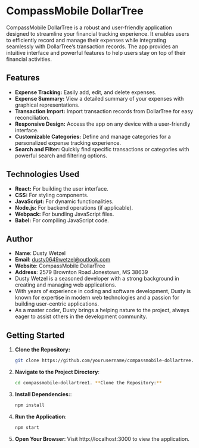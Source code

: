 # CompassMobile DollarTree

CompassMobile DollarTree is a robust and user-friendly application designed to streamline your financial tracking experience. It enables users to efficiently record and manage their expenses while integrating seamlessly with DollarTree’s transaction records. The app provides an intuitive interface and powerful features to help users stay on top of their financial activities.

## Features

- **Expense Tracking:** Easily add, edit, and delete expenses.
- **Expense Summary:** View a detailed summary of your expenses with graphical representations.
- **Transaction Import:** Import transaction records from DollarTree for easy reconciliation.
- **Responsive Design:** Access the app on any device with a user-friendly interface.
- **Customizable Categories:** Define and manage categories for a personalized expense tracking experience.
- **Search and Filter:** Quickly find specific transactions or categories with powerful search and filtering options.

## Technologies Used

- **React:** For building the user interface.
- **CSS:** For styling components.
- **JavaScript:** For dynamic functionalities.
- **Node.js:** For backend operations (if applicable).
- **Webpack:** For bundling JavaScript files.
- **Babel:** For compiling JavaScript code.

## Author

- **Name**: Dusty Wetzel  
- **Email**: dusty0649wetzel@outlook.com  
- **Website**: CompassMobile DollarTree
- **Address**: 2579 Brownton Road Jonestown, MS 38639
- Dusty Wetzel is a seasoned developer with a strong background in creating and managing web applications.
- With years of experience in coding and software development, Dusty is known for expertise in modern web technologies and a passion for building user-centric applications.
- As a master coder, Dusty brings a helping nature to the project, always eager to assist others in the development community.

## Getting Started

1. **Clone the Repository:** 
   ```bash
   git clone https://github.com/yourusername/compassmobile-dollartree.git

2. **Navigate to the Project Directory**:
   ```bash
   cd compassmobile-dollartree1. **Clone the Repository:**
   
3. **Install Dependencies:**:
   ```bash
   npm install
4. **Run the Application**:
   ```bash
   npm start
5. **Open Your Browser**:
   Visit http://localhost:3000 to view the application.
   
